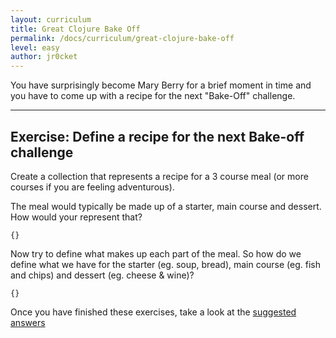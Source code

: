 ```yaml
---
layout: curriculum
title: Great Clojure Bake Off
permalink: /docs/curriculum/great-clojure-bake-off
level: easy
author: jr0cket
---
```


You have surprisingly become Mary Berry for a brief moment in time and you have to come up with a recipe for the next "Bake-Off" challenge.

<hr />

## Exercise: Define a recipe for the next Bake-off challenge

Create a collection that represents a recipe for a 3 course meal (or more courses if you are feeling adventurous).

The meal would typically be made up of a starter, main course and dessert.  How would your represent that?

~~~klipse
{}
~~~

Now try to define what makes up each part of the meal.  So how do we define what we have for the starter (eg. soup, bread), main course (eg. fish and chips) and dessert (eg. cheese & wine)?

~~~klipse
{}
~~~

Once you have finished these exercises, take a look at the [suggested answers](https://gist.github.com/f0bae2a5bd4e92a3db4d6e51246c3dfe)
